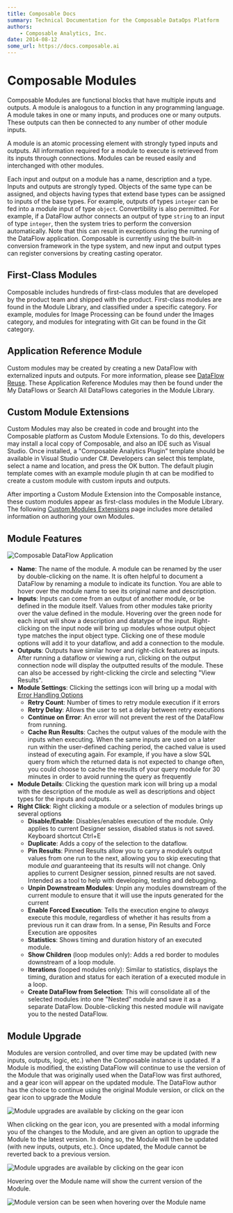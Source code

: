 ```yaml
---
title: Composable Docs
summary: Technical Documentation for the Composable DataOps Platform
authors:
    - Composable Analytics, Inc.
date: 2014-08-12
some_url: https://docs.composable.ai
---
```


# Composable Modules

Composable Modules are functional blocks that have multiple inputs and outputs. A module is analogous to a function in any programming language. A module takes in one or many inputs, and produces one or many outputs. These outputs can then be connected to any number of other module inputs.

A module is an atomic processing element with strongly typed inputs and outputs. All information required for a module to execute is retrieved from its inputs through connections. Modules can be reused easily and interchanged with other modules.

Each input and output on a module has a name, description and a type. Inputs and outputs are strongly typed. Objects of the same type can be assigned, and objects having types that extend base types can be assigned to inputs of the base types. For example, outputs of types `integer` can be fed into a module input of type `object`. Convertibility is also permitted. For example, if a DataFlow author connects an output of type `string` to an input of type `integer`, then the system tries to perform the conversion automatically. Note that this can result in exceptions during the running of the DataFlow application. Composable is currently using the built-in conversion framework in the type system, and new input and output types can register conversions by creating casting operator.

## First-Class Modules

Composable includes hundreds of first-class modules that are developed by the product team and shipped with the product. First-class modules are found in the Module Library, and classified under a specific category. For example, modules for Image Processing can be found under the Images category, and modules for integrating with Git can be found in the Git category.

## Application Reference Module

Custom modules may be created by creating a new DataFlow with externalized inputs and outputs. For more information, please see [DataFlow Reuse](./06.DataFlow-Reuse.md). These Application Reference Modules may then be found under  the My DataFlows or Search All DataFlows categories in the Module Library.

## Custom Module Extensions

Custom Modules may also be created in code and brought into the Composable platform as Custom Module Extensions. To do this, developers may install a local copy of Composable, and also an IDE such as Visual Studio. Once installed, a "Composable Analytics Plugin” template should be available in Visual Studio under C#. Developers can select this template, select a name and location, and press the OK button. The default plugin template comes with an example module plugin th at can be modified to create a custom module with custom inputs and outputs.

After importing a Custom Module Extension into the Composable instance, these custom modules appear as first-class modules in the Module Library. The following [Custom Modules Extensions](./07.Custom-Modules.md) page includes more detailed information on authoring your own Modules.

## Module Features

![Composable DataFlow Application](img/05.ModuleDescription.png)

- **Name**: The name of the module. A module can be renamed by the user by double-clicking on the name. It is often helpful to document a DataFlow by renaming a module to indicate its function. You are able to hover over the module name to see its original name and description.
- **Inputs**: Inputs can come from an output of another module, or be defined in the module itself. Values from other modules take priority over the value defined in the module. Hovering over the green node for each input will show a description and datatype of the input. Right-clicking on the input node will bring up modules whose output object type matches the input object type. Clicking one of these module options will add it to your dataflow, and add a connection to the module.
- **Outputs**: Outputs have similar hover and right-click features as inputs. After running a dataflow or viewing a run, clicking on the output connection node will display the outputted results of the module. These can also be accessed by right-clicking the circle and selecting "View Results".
- **Module Settings**: Clicking the settings icon will bring up a modal with [Error Handling Options](./DataFlow-Error-Handling.md)
    - **Retry Count**: Number of times to retry module execution if it errors
    - **Retry Delay**: Allows the user to set a delay between retry executions
    - **Continue on Error**: An error will not prevent the rest of the DataFlow from running.
    - **Cache Run Results**: Caches the output values of the module with the inputs when executing. When the same inputs are used on a later run within the user-defined caching period, the cached value is used instead of executing again. For example, if you have a slow SQL query from which the returned data is not expected to change often, you could choose to cache the results of your query module for 30 minutes in order to avoid running the query as frequently
- **Module Details**: Clicking the question mark icon will bring up a modal with the description of the module as well as descriptions and object types for the inputs and outputs.
- **Right Click**: Right clicking a module or a selection of modules brings up several options
    - **Disable/Enable**: Disables/enables execution of the module. Only applies to current Designer session, disabled status is not saved. Keyboard shortcut Ctrl+E
    - **Duplicate**: Adds a copy of the selection to the dataflow.
    - **Pin Results**: Pinned Results allow you to carry a module’s output values from one run to the next, allowing you to skip executing that module *and* guaranteeing that its results will not change. Only applies to current Designer session, pinned results are not saved. Intended as a tool to help with developing, testing and debugging.
    - **Unpin Downstream Modules**: Unpin any modules downstream of the current module to ensure that it will use the inputs generated for the current
    - **Enable Forced Execution**: Tells the execution engine to *always* execute this module, regardless of whether it has results from a previous run it can draw from. In a sense, Pin Results and Force Execution are opposites
    - **Statistics**: Shows timing and duration history of an executed module.
    - **Show Children** (loop modules only): Adds a red border to modules downstream of a loop module.
    - **Iterations** (looped modules only): Similar to statistics, displays the timing, duration and status for each iteration of a executed module in a loop.
    - **Create DataFlow from Selection**: This will consolidate all of the selected modules into one "Nested" module and save it as a separate DataFlow. Double-clicking this nested module will navigate you to the nested DataFlow.

## Module Upgrade

Modules are version controlled, and over time may be updated (with new inputs, outputs, logic, etc.) when the Composable instance is updated. If a Module is modified, the existing DataFlow will continue to use the version of the Module that was originally used when the DataFlow was first authored, and a gear icon will appear on the updated module. The DataFlow author has the choice to continue using the original Module version, or click on the gear icon to upgrade the Module

![Module upgrades are available by clicking on the gear icon](img/05.ModuleUpgrade-01.png)

When clicking on the gear icon, you are presented with a modal informing you of the changes to the Module, and are given an option to upgrade the Module to the latest version. In doing so, the Module will then be updated (with new inputs, outputs, etc.). Once updated, the Module cannot be reverted back to a previous version.

![Module upgrades are available by clicking on the gear icon](img/05.ModuleUpgrade-02.png)

Hovering over the Module name will show the current version of the Module.

![Module version can be seen when hovering over the Module name](img/05.ModuleUpgrade-03.png)
